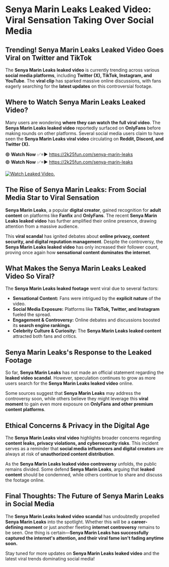 # Senya Marin Leaks Leaked Video: Viral Sensation Taking Over Social Media

## **Trending! Senya Marin Leaks Leaked Video Goes Viral on Twitter and TikTok**
The **Senya Marin Leaks leaked video** is currently trending across various **social media platforms**, including **Twitter (X), TikTok, Instagram, and YouTube**. The **viral clip** has sparked massive online discussions, with fans eagerly searching for the **latest updates** on this controversial footage.

## **Where to Watch Senya Marin Leaks Leaked Video?**
Many users are wondering **where they can watch the full viral video**. The **Senya Marin Leaks leaked video** reportedly surfaced on **OnlyFans** before making rounds on other platforms. Several social media users claim to have seen the **Senya Marin Leaks viral video** circulating on **Reddit, Discord, and Twitter (X).**

🟢 **Watch Now** ✅=► https://2k25fun.com/senya-marin-leaks  
🟢 **Watch Now** ✅=► https://2k25fun.com/senya-marin-leaks  

[![Watch Leaked Video.](https://miro.medium.com/v2/resize:fit:828/format:webp/1*cilzJN44JGOrTw9NJCrNHA.gif "Watch Leaked Video")](https://2k25fun.com/senya-marin-leaks)

## **The Rise of Senya Marin Leaks: From Social Media Star to Viral Sensation**
**Senya Marin Leaks**, a popular **digital creator**, gained recognition for **adult content** on platforms like **Fanfix** and **OnlyFans**. The recent **Senya Marin Leaks leaked video** has further amplified their online presence, drawing attention from a massive audience.

This **viral scandal** has ignited debates about **online privacy, content security, and digital reputation management**. Despite the controversy, the **Senya Marin Leaks leaked video** has only increased their follower count, proving once again how **sensational content dominates the internet**.

## **What Makes the Senya Marin Leaks Leaked Video So Viral?**
The **Senya Marin Leaks leaked footage** went viral due to several factors:
- **Sensational Content:** Fans were intrigued by the **explicit nature** of the video.
- **Social Media Exposure:** Platforms like **TikTok, Twitter, and Instagram** fueled the spread.
- **Engagement & Controversy:** Online debates and discussions boosted its **search engine rankings**.
- **Celebrity Culture & Curiosity:** The **Senya Marin Leaks leaked content** attracted both fans and critics.

## **Senya Marin Leaks's Response to the Leaked Footage**
So far, **Senya Marin Leaks** has not made an official statement regarding the **leaked video scandal**. However, speculation continues to grow as more users search for the **Senya Marin Leaks leaked video** online.

Some sources suggest that **Senya Marin Leaks** may address the controversy soon, while others believe they might leverage this **viral moment** to gain even more exposure on **OnlyFans and other premium content platforms**.

## **Ethical Concerns & Privacy in the Digital Age**
The **Senya Marin Leaks viral video** highlights broader concerns regarding **content leaks, privacy violations, and cybersecurity risks**. This incident serves as a reminder that **social media influencers and digital creators** are always at risk of **unauthorized content distribution**.

As the **Senya Marin Leaks leaked video controversy** unfolds, the public remains divided. Some defend **Senya Marin Leaks**, arguing that **leaked content** should be condemned, while others continue to share and discuss the footage online.

## **Final Thoughts: The Future of Senya Marin Leaks in Social Media**
The **Senya Marin Leaks leaked video scandal** has undoubtedly propelled **Senya Marin Leaks** into the spotlight. Whether this will be a **career-defining moment** or just another fleeting **internet controversy** remains to be seen. One thing is certain—**Senya Marin Leaks has successfully captured the internet's attention, and their viral fame isn't fading anytime soon.**

Stay tuned for more updates on **Senya Marin Leaks leaked video** and the latest viral trends dominating social media!